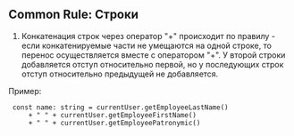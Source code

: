 ## Common Rule: Строки



1. Конкатенация строк через оператор "+" происходит по правилу - если конкатенируемые части не умещаются на одной строке,
то перенос осуществляется вместе с оператором "+". У второй строки добавляется отступ относительно первой, но у последующих
строк отступ относительно предыдущей не добавляется.

Пример:
   ```
    const name: string = currentUser.getEmployeeLastName()
        + " " + currentUser.getEmployeeFirstName()
        + " " + currentUser.getEmployeePatronymic()
   ```
